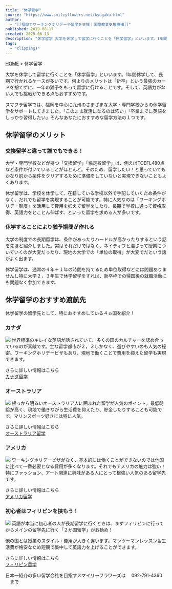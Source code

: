 ```yaml
---
title: "休学留学"
source: "https://www.smileyflowers.net/kyugaku.html"
author:
  - "[[福岡でワーキングホリデーや留学を支援｜国際教育支援機構]]"
published: 2019-08-17
created: 2025-06-13
description: "休学留学 大学を休学して留学に行くことを「休学留学」といいます。1年間休学して、長期で行かれるケースが多いです。何よりのメリットは「新卒」という最強のカードを捨てずに、一年の猶予をもって留学に行けることです。そして、英語力がない人でも挑戦ができる点もおすすめです。 スマフラ留学では、福岡を中心に九州のさまざまな大学・専門学校からの休学留学をサポートしてきました。「このまま就活になるのは怖い」「卒業までに英語をしっかり習得したい」そんなあなたにおすすめな留学方法の１つです。 休学留学のメリット 交換留学と違って誰でもできる！ 大学・専門学校などが持つ「交換留学」「協定校留学」は、例えばTOEFL480点など条件が付いていることがほとんど。そのため、留学したい！と思っていてもかなり前から条件をクリアするために準備をしていないと実現できないこともよくあります。 休学留学は、学校を休学して、在籍している学校以外で手配していくため条件がなく、だれでも留学を実現することが可能です。特に人気なのは「ワーキングホリデー制度」を活用して費用を抑えて留学をしたり、長期で学校に通って資格取得、英語力をとことん伸ばす、といった留学を求める人が多いです。 休学することにより猶予期間が作れる 大学の制度での長期留学は、条件があったりハードルが高かったりするという話を先ほど紹介しました。実はそれだけではなく、ネイティブと混ざって授業についていくのが大変だったり、現地の大学での「単位の取得」が大変でだという話がよく出ます。 休学留学は、通常の４年＋１年の時間を持てるため単位取得などには問題ありませんし特に大学２，３年生で休学留学をすれば、新卒枠での帰国後の就職活動にも問題なく参加できます。 休学留学のおすすめ渡航先 休学留学の留学先として、特におすすめしている４ヵ国を紹介！ カナダ 世界標準のキレイな英語が話されていて、多くの国のカルチャーを認め合っているのが素敵です。主な留学都市が２，３しかなく、選びやすいのも人気の秘密。ワーキングホリデービザもあり、現地で働くことで費用を抑えた留学も実現できます。 さらに詳しい情報はこちら カナダ留学 オーストラリア"
tags:
  - "clippings"
---
```

[HOME](https://www.smileyflowers.net/) > 休学留学

  
大学を休学して留学に行くことを「休学留学」といいます。1年間休学して、長期で行かれるケースが多いです。何よりのメリットは「新卒」という最強のカードを捨てずに、一年の猶予をもって留学に行けることです。そして、英語力がない人でも挑戦ができる点もおすすめです。  
  
スマフラ留学では、福岡を中心に九州のさまざまな大学・専門学校からの休学留学をサポートしてきました。「このまま就活になるのは怖い」「卒業までに英語をしっかり習得したい」そんなあなたにおすすめな留学方法の１つです。  
  

## 休学留学のメリット

  

### 交換留学と違って誰でもできる！

  
大学・専門学校などが持つ「交換留学」「協定校留学」は、例えばTOEFL480点など条件が付いていることがほとんど。そのため、留学したい！と思っていてもかなり前から条件をクリアするために準備をしていないと実現できないこともよくあります。  
  
休学留学は、学校を休学して、在籍している学校以外で手配していくため条件がなく、だれでも留学を実現することが可能です。特に人気なのは「ワーキングホリデー制度」を活用して費用を抑えて留学をしたり、長期で学校に通って資格取得、英語力をとことん伸ばす、といった留学を求める人が多いです。  
  

### 休学することにより猶予期間が作れる

  
大学の制度での長期留学は、条件があったりハードルが高かったりするという話を先ほど紹介しました。実はそれだけではなく、ネイティブと混ざって授業についていくのが大変だったり、現地の大学での「単位の取得」が大変でだという話がよく出ます。  
  
休学留学は、通常の４年＋１年の時間を持てるため単位取得などには問題ありませんし特に大学２，３年生で休学留学をすれば、新卒枠での帰国後の就職活動にも問題なく参加できます。  
  

## 休学留学のおすすめ渡航先

  
休学留学の留学先として、特におすすめしている４ヵ国を紹介！  
  

### カナダ

![](https://www.smileyflowers.net/wp-content/themes/smiley/images/flag_canada.jpg) 世界標準のキレイな英語が話されていて、多くの国のカルチャーを認め合っているのが素敵です。主な留学都市が２，３しかなく、選びやすいのも人気の秘密。ワーキングホリデービザもあり、現地で働くことで費用を抑えた留学も実現できます。  
  
さらに詳しい情報はこちら  
[カナダ留学](https://www.smileyflowers.net/canada_els.html)  
  

### オーストラリア

![](https://www.smileyflowers.net/wp-content/themes/smiley/images/flag_aus.jpg) 根っから明るいオーストラリア人に囲まれた留学が人気のポイント。最低時給が高く、現地で働きながら生活費を抑えたり、貯金したりすることも可能です。マリンスポーツ好きには特に人気。  
  
さらに詳しい情報はこちら  
[オーストラリア留学](https://www.smileyflowers.net/aus_els.html)  
  

### アメリカ

![](https://www.smileyflowers.net/wp-content/themes/smiley/images/flag_us.png) ワーキングホリデービザがなく、基本的には働くことができないのでは他国に比べて一番必要となる費用が多くなります。それでもアメリカの魅力は強い！特にファッション、アート関連に興味がある人にとって根強い人気のある留学先です。  
  
さらに詳しい情報はこちら  
[アメリカ留学](https://www.smileyflowers.net/usa.html)  
  

### 初心者はフィリピンを挟もう！

![](https://www.smileyflowers.net/wp-content/themes/smiley/images/flag_pp.png) 英語が本当に初心者の人が長期留学に行くときは、まずフィリピンに行ってからメインの留学先に行く「２か国留学」がお勧め！  
  
他の国とは授業のスタイル・費用が大きく違います。マンツーマンレッスン＆生活費が格安なため短期で集中して英語力を上げることができます。  
  
さらに詳しい情報はこちら  
[フィリピン留学](https://www.smileyflowers.net/philippine.html)  
  

  

日本一紹介の多い留学会社を目指すスマイリーフラワーズは　 092-791-4360 　まで